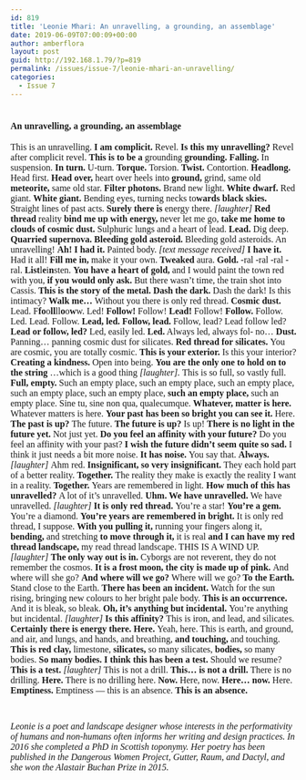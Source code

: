 ```yaml
---
id: 819
title: 'Leonie Mhari: An unravelling, a grounding, an assemblage'
date: 2019-06-09T07:00:09+00:00
author: amberflora
layout: post
guid: http://192.168.1.79/?p=819
permalink: /issues/issue-7/leonie-mhari-an-unravelling/
categories:
  - Issue 7
---
```

# <span style="font-family: georgia, palatino, serif; font-size: 12pt;">An unravelling, a grounding, an assemblage</span>

<span style="font-family: georgia, palatino, serif; font-size: 12pt;">This is an unravelling. <b>I am complicit.</b> Revel. <b>Is this my unravelling? </b>Revel after complicit revel. <b>This is to be a</b> grounding <b>grounding. Falling.</b> In suspension. <b>In turn.</b> U-turn. <b>Torque. </b>Torsion. <b>Twist. </b>Contortion. <b>Headlong. </b>Head first. <b>Head over, </b>heart over heels into <b>ground, </b>grind, same old <b>meteorite, </b>same old star. <b>Filter photons. </b>Brand new light. <b>White dwarf. </b>Red giant. <b>White giant. </b>Bending eyes, turning necks to<b>wards black skies. </b>Straight lines of past acts. <b>Surely there is </b>energy there. <i>[laughter]</i> <b>Red thread </b>reality <b>bind me up with energy, </b>never let me go, <b>take me home to clouds of cosmic dust. </b>Sulphuric lungs and a heart of lead. <b>Lead. </b>Dig deep. <b>Quarried supernova. Bleeding gold asteroid. </b>Bleeding gold asteroids. An unravelling! <b>Ah! I had it. </b>Painted body. <i>[text message received] </i><b>I have it. </b>Had it all! <b>Fill me in, </b>make it your own. <b>Tweaked </b>aura. <b>Gold. </b>-ral -ral -ral -ral. <b>List</b>l<b>e</b>i<b>n</b>sten. <b>You have a heart of gold, </b>and I would paint the town red with you, <b>if you would only ask. </b>But there wasn’t time, the train shot into Cassis. <b>This is the story of the metal. Dash the dark. </b>Dash the dark! Is this intimacy? <b>Walk me… </b>Without you there is only red thread. <b>Cosmic dust. </b>Lead. F<b>fo</b>o<b>ll</b>ll<b>o</b>o<b>w</b>w. Led! <b>Follow! </b>Follow! <b>Lead!</b> Follow! <b>Follow.</b> Follow. Led. Lead. Follow. <b>Lead, led.</b> <b>Follow, lead.</b> Follow, lead? Lead follow led? <b>Lead or follow, led? </b>Led, easily led. <b>Led.</b> Always led, always fol- no… <b>Dust.</b> Panning… panning cosmic dust for silicates. <b>Red thread for silicates. </b>You are cosmic, you are totally cosmic. <b>This is your exterior. </b>Is this your interior? <b>Creating a kindness. </b>Open into being. <b>You are the only one to hold on to the string </b>…which is a good thing <i>[laughter]. </i>This is so full, so vastly full. <b>Full, empty. </b>Such an empty place, such an empty place, such an empty place, such an empty place, such an empty place, <b>such an empty place, </b>such an empty place. Sine tu, sine non qua, qualecumque. <b>Whatever, matter is here. </b>Whatever matters is here. <b>Your past has been so bright you can see it. </b>Here. <b>The past is up? </b>The future. <b>The future is up? </b>Is up! <b>There is no light in the future yet. </b>Not just yet. <b>Do you feel an affinity with your future? </b>Do you feel an affinity with your past? <b>I wish the future didn’t seem quite so sad. </b>I think it just needs a bit more noise. <b>It has noise. </b>You say that. <b>Always. </b><i>[laughter] </i>Ahm red. <b>Insignificant, so very insignificant. </b>They each hold part of a better reality. <b>Together. </b>The reality they make is exactly the reality I want in a reality. <b>Together. </b>Years are remembered in light. <b>How much of this has unravelled? </b>A lot of it’s unravelled. <b>Uhm. We have unravelled. </b>We have unravelled. <i>[laughter] </i><b>It is only red thread. </b>You’re a star! <b>You’re a gem. </b>You’re a diamond. <b>You’re years are remembered in bright. </b>It is only red thread, I suppose. <b>With you pulling it, </b>running your fingers along it, <b>bending, </b>and stretching <b>to move through it, </b>it is real <b>and I can have my red thread landscape, </b>my read thread landscape. THIS IS A WIND UP. <i>[laughter] </i><b>The only way out is in. </b>Cyborgs are not reverent, they do not remember the cosmos. <b>It is a frost moon, the city is made up of pink. </b>And where will she go? <b>And where will we go? </b>Where will we go? <b>To the Earth. </b>Stand close to the Earth. <b>There has been an incident. </b>Watch for the sun rising, bringing new colours to her bright pale body. <b>This is an occurrence. </b>And it is bleak, so bleak. <b>Oh, it’s anything but incidental. </b>You’re anything but incidental. <i>[laughter] </i><b>Is this affinity? </b>This is iron, and lead, and silicates. <b>Certainly there is energy there. Here. </b>Yeah, here. This is earth, and ground, and air, and lungs, and hands, and breathing, <b>and touching,</b> and touching. <b>This is red clay, </b>limestone, <b>silicates, </b>so many silicates, <b>bodies, </b>so many bodies. <b>So many bodies. I think this has been a test. </b>Should we resume? <b>This is a test. </b><i>[laughter] </i>This is not a drill. <b>This… is not a drill. </b>There is no drilling. <b>Here. </b>There is no drilling here. <b>Now. </b>Here, now. <b>Here… now. </b>Here. <b>Emptiness. </b>Emptiness — this is an absence. <b>This is an absence.</b></span>

&nbsp;

<span style="font-family: georgia, palatino, serif; font-size: 12pt;"><em>Leonie is a poet and landscape designer whose interests in the performativity of humans and non-humans often informs her writing and design practices. In 2016 she completed a PhD in Scottish toponymy. Her poetry has been published in the Dangerous Women Project, Gutter, Raum, and Dactyl, and she won the Alastair Buchan Prize in 2015.</em></span>